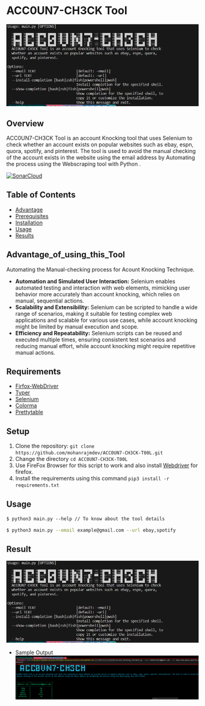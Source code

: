 # ACC0UN7-CH3CK Tool

![tool info](images/account-help.png)

## Overview

ACC0UN7-CH3CK Tool is an account Knocking tool that uses Selenium to check whether an account exists on popular websites such as ebay, espn, quora, spotify, and pinterest. The tool is used to avoid the manual checking of the account exists in the website using the email address by Automating the process using the Webscraping tool with Python .

[![SonarCloud](https://sonarcloud.io/images/project_badges/sonarcloud-white.svg)](https://sonarcloud.io/summary/new_code?id=mohanrajmdev_ACC0UN7-CH3CK-T00L)

## Table of Contents

- [Advantage](#Advantage_of_using_this_Tool)
- [Prerequisites](#Requirements)
- [Installation](#Setup)
- [Usage](#Usage)
- [Results](#Result)

## Advantage_of_using_this_Tool

Automating the Manual-checking process for Acount Knocking Technique.

- **Automation and Simulated User Interaction:** Selenium enables automated testing and interaction with web elements, mimicking user behavior more accurately than account knocking, which relies on manual, sequential actions.
- **Scalability and Extensibility:** Selenium can be scripted to handle a wide range of scenarios, making it suitable for testing complex web applications and scalable for various use cases, while account knocking might be limited by manual execution and scope.
- **Efficiency and Repeatability:** Selenium scripts can be reused and executed multiple times, ensuring consistent test scenarios and reducing manual effort, while account knocking might require repetitive manual actions.

## Requirements
- [Firfox-WebDriver](https://github.com/mozilla/geckodriver/releases)
- [Typer](https://github.com/tiangolo/typer)
- [Selenium](https://www.selenium.dev/)
- [Colorma](https://github.com/tartley/colorama)
- [Prettytable](https://github.com/jazzband/prettytable)


## Setup

1. Clone the repository: `git clone https://github.com/mohanrajmdev/ACC0UN7-CH3CK-T00L.git`
2. Change the directory `cd ACC0UN7-CH3CK-T00L`
3. Use FireFox Browser for this script to work and also install [Webdriver](https://github.com/mozilla/geckodriver/releases) for firefox.
4. Install the requirements using this command `pip3 install -r requirements.txt`


## Usage

    $ python3 main.py --help // To know about the tool details

```bash
$ python3 main.py --email example@gmail.com --url ebay,spotify
```

## Result

![tool info](images/account-help.png)
- Sample Output
![output](images/ACC0UN7-CH3CK-T00L.png)
